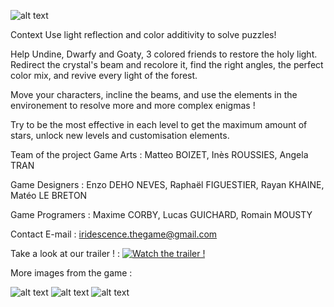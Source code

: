 ![alt text](https://cdn.discordapp.com/attachments/713925664465748034/1153412285088411730/rarB3l.png)

Context
Use light reflection and color additivity to solve puzzles!

Help Undine, Dwarfy and Goaty, 3 colored friends to restore the holy light. Redirect the crystal's beam and recolore it, find the right angles, the perfect color mix, and revive every light of the forest.

Move your characters, incline the beams, and use the elements in the environement to resolve more and more complex enigmas !

Try to be the most effective in each level to get the maximum amount of stars, unlock new levels and customisation elements.



Team of the project
Game Arts : Matteo BOIZET, Inès ROUSSIES, Angela TRAN

Game Designers : Enzo DEHO NEVES, Raphaël FIGUESTIER, Rayan KHAINE, Matéo LE BRETON

Game Programers : Maxime CORBY, Lucas GUICHARD, Romain MOUSTY

Contact
E-mail : iridescence.thegame@gmail.com

Take a look at our trailer ! :
[![Watch the trailer !](https://img.youtube.com/vi/OVtsevekV_o/maxresdefault.jpg)](https://youtu.be/OVtsevekV_o)

More images from the game :

![alt text](https://cdn.discordapp.com/attachments/713925664465748034/1153412807916798022/tEGe0Z.png)
![alt text](https://cdn.discordapp.com/attachments/713925664465748034/1153412471885926481/BUYvHz.png)
![alt text](https://cdn.discordapp.com/attachments/713925664465748034/1153412485878120581/2FzcVQG.png)
